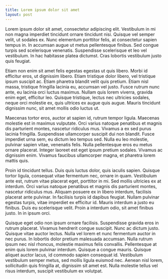 ```yaml
---
title: Lorem ipsum dolor sit amet
layout: post
---
```


Lorem ipsum dolor sit amet, consectetur adipiscing elit. Vestibulum in mi non magna imperdiet tincidunt ornare tincidunt nisi. Quisque vel semper velit, ut sodales ex. Nunc elementum porttitor felis, at consectetur sapien tempus in. In accumsan augue ut metus pellentesque finibus. Sed congue turpis sed scelerisque venenatis. Suspendisse scelerisque et leo vel vestibulum. In hac habitasse platea dictumst. Cras lobortis vestibulum justo quis feugiat.

Etiam non enim sit amet felis egestas egestas ut quis libero. Morbi id efficitur eros, ut dignissim libero. Etiam tristique dolor libero, vel tristique ipsum suscipit ac. Etiam pharetra blandit velit quis pretium. Etiam nisl massa, tristique fringilla lacinia eu, accumsan vel justo. Fusce rutrum nunc ante, eu lacinia orci luctus maximus. Nullam quis lorem viverra, gravida enim eget, efficitur leo. Quisque tristique, lectus nec ultricies sodales, neque orci molestie ex, quis ultrices ex augue quis augue. Mauris tincidunt dignissim nunc, sit amet mollis odio luctus ut.

Maecenas tortor eros, auctor at sapien id, rutrum tempor ligula. Maecenas molestie est in maximus vulputate. Orci varius natoque penatibus et magnis dis parturient montes, nascetur ridiculus mus. Vivamus a ex sed purus lacinia fringilla. Suspendisse ullamcorper suscipit dui non blandit. Fusce imperdiet urna sem, eu dictum leo tempus sed. Nulla eu leo molestie, pulvinar sapien vitae, venenatis felis. Nulla pellentesque eros eu metus ornare placerat. Integer laoreet est eget ipsum pretium sodales. Vivamus ac dignissim enim. Vivamus faucibus ullamcorper magna, et pharetra lorem mattis quis.

Proin id tincidunt tellus. Duis quis luctus dolor, quis iaculis sapien. Quisque tortor ligula, consequat vitae fermentum nec, ornare in quam. Vestibulum ante est, rutrum vitae placerat eget, porttitor in mi. Sed mollis ultricies ex at interdum. Orci varius natoque penatibus et magnis dis parturient montes, nascetur ridiculus mus. Aliquam posuere ex in libero interdum, facilisis placerat ante pulvinar. In facilisis turpis id dapibus feugiat. Nullam pulvinar egestas turpis, vitae imperdiet ex efficitur id. Mauris interdum a justo eu finibus. Duis eu scelerisque velit. Proin a interdum odio, sit amet finibus justo. In in ipsum orci.

Quisque eget odio non ipsum ornare facilisis. Suspendisse gravida eros in rutrum placerat. Vivamus hendrerit congue suscipit. Nunc ac dictum justo. Quisque vitae auctor lectus. Nulla vel lorem et nunc fermentum auctor in nec purus. In lobortis dolor pretium malesuada accumsan. Nulla rutrum ipsum nec nisl rhoncus, molestie maximus felis convallis. Pellentesque at enim quis lorem pulvinar interdum. Quisque a congue mauris. Quisque aliquet auctor lacus, id commodo sapien consequat id. Vestibulum vestibulum semper metus, sed mollis ligula euismod nec. Aenean nisl lorem, sollicitudin quis fringilla at, dignissim sit amet est. Nulla molestie tellus vel risus interdum, suscipit vestibulum ex volutpat.
